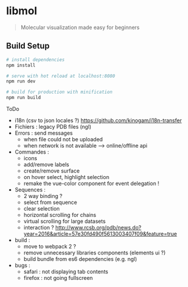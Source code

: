 # libmol

> Molecular visualization made easy for beginners

## Build Setup

``` bash
# install dependencies
npm install

# serve with hot reload at localhost:8080
npm run dev

# build for production with minification
npm run build
```

ToDo
- i18n (csv to json locales ?) <https://github.com/kinogam/i18n-transfer>
- Fichiers : legacy PDB files (ngl)
- Errors : send messages
  - when file could not be uploaded
  - when network is not available --> online/offline api
- Commandes : 
  - icons
  - add/remove labels
  - create/remove surface
  - on hover select, highlight selection
  - remake the vue-color component for event delegation !
- Sequences : 
  - 2 way binding ?
  - select from sequence
  - clear selection
  - horizontal scrolling for chains
  - virtual scrolling for large datasets 
  - interaction ? <http://www.rcsb.org/pdb/news.do?year=2016&article=57e30fd490f5613003407f09&feature=true>
- build :
  - move to webpack 2 ?
  - remove unnecessary libraries components (elements ui ?)
  - build bundle from es6 dependencies (e.g. ngl)
- bugs :
  - safari : not displaying tab contents
  - firefox : not going fullscreen